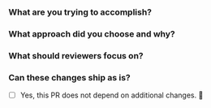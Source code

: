 ### What are you trying to accomplish?

<!-- Please provide a short description of the changes and link to any related issues. Include screenshots or videos for visual changes.  -->

### What approach did you choose and why?

<!-- Here you can explain your approach and reasoning in more detail. -->

### What should reviewers focus on?

<!-- Let reviewers know if there is anything that needs special attention. You can also describe any alternatives that you explored. -->

### Can these changes ship as is?

<!-- Please add a ⚠️ note here if this PR depends on additional changes. For example an update from Primer Primitives. Or additional changes when shipping to "dotcom". This will make sure we don't forget to include them. -->

- [ ] Yes, this PR does not depend on additional changes. 🚢 
